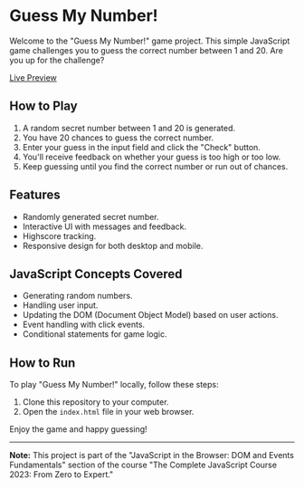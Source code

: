 # Guess My Number!

Welcome to the "Guess My Number!" game project. This simple JavaScript game challenges you to guess the correct number between 1 and 20. Are you up for the challenge?

[Live Preview](https://lele-sf.github.io/learning-javascript-zero-to-expert/04-Guess-My-Number/)

## How to Play

1. A random secret number between 1 and 20 is generated.
2. You have 20 chances to guess the correct number.
3. Enter your guess in the input field and click the "Check" button.
4. You'll receive feedback on whether your guess is too high or too low.
5. Keep guessing until you find the correct number or run out of chances.

## Features

- Randomly generated secret number.
- Interactive UI with messages and feedback.
- Highscore tracking.
- Responsive design for both desktop and mobile.

## JavaScript Concepts Covered

- Generating random numbers.
- Handling user input.
- Updating the DOM (Document Object Model) based on user actions.
- Event handling with click events.
- Conditional statements for game logic.

## How to Run

To play "Guess My Number!" locally, follow these steps:

1. Clone this repository to your computer.
2. Open the `index.html` file in your web browser.

Enjoy the game and happy guessing!

---

**Note:** This project is part of the "JavaScript in the Browser: DOM and Events Fundamentals" section of the course "The Complete JavaScript Course 2023: From Zero to Expert."
